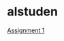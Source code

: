 <h1>alstuden</h1>

<p><a href="textAndFormattingAssignment.html" target="blank">Assignment 1</a></p>

